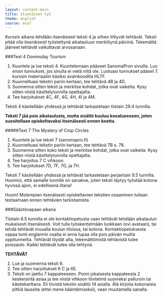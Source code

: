```yaml
---
layout: content-main
title: Itsenäinen työ
theme: english
course: ena7
---
```


Kurssin aikana tehdään itsenäisesti teksti 4 ja siihen liittyvät tehtävät. Teksti pitää olla itsenäisesti
työstettynä aikatauluun merkittynä päivinä. Tekemättä jääneet tehtävät vaikuttavat arvosanaan.

###Text 4 Doomsday Tourism

1. Kuuntele ja lue teksti 4. Kuuntelemaan pääseet SanomaPron sivuilla. Luo ensin tunnukset, jos sinulla ei vielä niitä
ole. Luotuasi tunnukset pääset 7. kurssin materiaaliin käsiksi avainkoodilla HLTF.
2. Kuunneltuasi tekstin pariin kertaan, tee tehtävä 4B ja 4D.
3. Suomenna sitten teksti ja merkitse kohdat, jotka ovat vaikeita. Kysy sitten niistä käsittelytunnilla opettajalta.
4. Tee harjoitukset 4C, 4F, 4G, 4H, 4I ja 4M.

Teksti 4 käsitellään yhdessä ja tehtävät tarkastetaan tiistain 29.4 tunnilla.

**Teksti 7 jää pois aikataulusta, mutta sisältö kuuluu koealueeseen, joten suositellaan opiskeltavaksi itsenäisesti
ennen koetta.**

#####Text 7 The Mystery of Crop Circles

1. Kuuntele ja lue teksti 7 (sanomapro.fi)
2. Kuunneltuasi tekstin pariin kertaan, tee tehtävä 7B s. 78.
3. Suomenna sitten koko teksti ja merkitse kohdat, jotka ovat vaikeita. Kysy sitten niistä käsittelytunnilla
opettajalta.
4. Tee harjoitus 7 C vihkoon.
5. Tee harjoitukset 7D, 7F, 7G, ja 7H.

Teksti 7 käsitellään yhdessä ja tehtävät tarkastetaan perjantain 9.5 tunnilla. Huomioi, että samalle tunnille on
sanakoe, joten teksti täytyy työstää kotona hyvissä ajoin, ei edellisenä iltana!

Huom! Molempien itsenäisesti opiskeltavien tekstien osaaminen tullaan testaamaan ennen tehtävien tarkistamista.

###Säästövapaan aikana

Tiistain 6.5 tunnilla ei ole kontaktiopetusta vaan tehtävät tehdään aikataulun mukaisesti itsenäisesti. Voit tulla
työskentelmään luokkaan (ovi avataan), tai tehdä tehtävät muualla koulun tiloissa, tai kotona. Kontaktiopetuksesta vapaa
tunti englannin osalta ei anna lupaa olla pois päivän muilta oppitunneilta. Tehtävät löydät alta, tekemättömistä
tehtävistä tulee poissaolo. Kaikki tehtävät tulee olla tehtynä.

**TEHTÄVÄT**

1. Lue ja suomenna teksti 6.
2. Tee sitten harjoitukset 6 C ja 6E.
2. Teksti on jaettu 7 kappaleeseen. Poimi jokaisesta kappaleesta 2 keskeisintä asiaa ja tee niistä vihkoon tiivitelmä
suomeksi palluroin tai käsitekarttana. Eli tiivistä tekstin sisältö 14 asialla. Älä kirjoita kokonaisia pitkiä lauseita
(ettei mene kääntämiseksi), vaan muutamalla sanalla.

